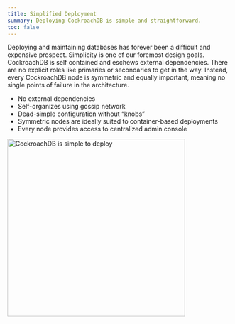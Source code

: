 ```yaml
---
title: Simplified Deployment
summary: Deploying CockroachDB is simple and straightforward.
toc: false
---
```


Deploying and maintaining databases has forever been a difficult and expensive prospect. Simplicity is one of our foremost design goals. CockroachDB is self contained and eschews external dependencies. There are no explicit roles like primaries or secondaries to get in the way. Instead, every CockroachDB node is symmetric and equally important, meaning no single points of failure in the architecture.

-   No external dependencies
-   Self-organizes using gossip network
-   Dead-simple configuration without “knobs”
-   Symmetric nodes are ideally suited to container-based deployments
-   Every node provides access to centralized admin console

<img src="{{ 'images/v2.1/2simplified-deployments.png' | relative_url }}" alt="CockroachDB is simple to deploy" style="width: 400px" />
